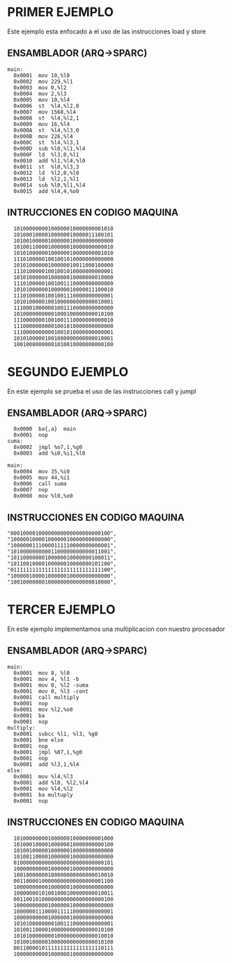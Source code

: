 # PRIMER EJEMPLO

Este ejemplo esta enfocado a el uso de las
instrucciones load y store

##  ENSAMBLADOR (ARQ->SPARC)

```
main:
  0x0001  mov 10,%l0
  0x0002  mov 229,%l1
  0x0003  mov 0,%l2
  0x0004  mov 2,%l3
  0x0005  mov 10,%l4
  0x0006  st  %l4,%l2,0
  0x0007  mov 1568,%l4
  0x0008  st  %l4,%l2,1
  0x0009  mov 16,%l4
  0x000A  st  %l4,%l3,0
  0x000B  mov 226,%l4
  0x000C  st  %l4,%l3,1
  0x000D  sub %l0,%l1,%l4
  0x000F  ld  %l3,0,%l1
  0x0010  add %l1,%l4,%l0
  0x0011  st  %l0,%l3,3
  0x0012  ld  %l2,0,%l0
  0x0013  ld  %l2,1,%l1
  0x0014  sub %l0,%l1,%l4
  0x0015  add %l4,4,%o0
```

## INTRUCCIONES EN CODIGO MAQUINA

```
  10100000000100000010000000001010
  10100010000100000010000011100101
  10100100000100000010000000000000
  10100110000100000010000000000010
  10101000000100000010000000001010
  11101000001001001010000000000000
  10101000000100000010011000100000
  11101000001001001010000000000001
  10101000000100000010000000010000
  11101000001001001110000000000000
  10101000000100000010000011100010
  11101000001001001110000000000001
  10101000001001000000000000010001
  11100010000001001110000000000000
  10100000000001000100000000010100
  11100000001001001110000000000010
  11100000000001001010000000000000
  11100000000001001010000000000001
  10101000001001000000000000010001
  10010000000001010010000000000100
```

# SEGUNDO EJEMPLO

En este ejemplo se prueba el uso de las instrucciones
call y jumpl

## ENSAMBLADOR (ARQ->SPARC)

```
  0x0000  ba{,a}  main
  0x0001  nop     
suma:
  0x0002  jmpl %o7,1,%g0
  0x0003  add %i0,%i1,%l0  

main:
  0x0004  mov 35,%i0
  0x0005  mov 44,%i1
  0x0006  call suma
  0x0007  nop
  0x0008  mov %l0,%o0
```

## INSTRUCCIONES EN CODIGO MAQUINA

```
"00010000100000000000000000000100",
"10000010000100000010000000000000",
"10000001110000111110000000000001",
"10100000000001100000000000011001",
"10110000000100000010000000100011",
"10110010000100000010000000101100",
"01111111111111111111111111111100",
"10000010000100000010000000000000",
"10010000000100000000000000010000",
```

# TERCER EJEMPLO

En este ejemplo implementamos una multiplicacion
con nuestro procesador

## ENSAMBLADOR (ARQ->SPARC)

```
main:
  0x0001  mov 8, %l0
  0x0001  mov 4, %l1 -b
  0x0001  mov 0, %l2 -suma
  0x0001  mov 0, %l3 -cont
  0x0001  call multiply
  0x0001  nop
  0x0001  mov %l2,%o0
  0x0001  ba
  0x0001  nop
multiply:
  0x0001  subcc %l1, %l3, %g0
  0x0001  bne else
  0x0001  nop
  0x0001  jmpl %07,1,%g0
  0x0001  nop
  0x0001  add %l3,1,%l4
else:
  0x0001  mov %l4,%l3
  0x0001  add %l0, %l2,%l4
  0x0001  mov %l4,%l2
  0x0001  ba multuply
  0x0001  nop
```

## INSTRUCCIONES EN CODIGO MAQUINA

```
  10100000000100000010000000001000
  10100010000100000010000000000100
  10100100000100000010000000000000
  10100110000100000010000000000000
  01000000000000000000000000000101
  10000000000100000010000000000000
  10010000000100000000000000010010
  00110000100000000000000000001100
  10000000000100000010000000000000
  10000000101001000100000000010011
  00110010100000000000000000000100
  10000000000100000010000000000000
  10000001110000111110000000000001
  10000000000100000010000000000000
  10101000000001001110000000000001
  10100110000100000000000000010100
  10101000000001000000000000010010
  10100100000100000000000000010100
  00110000101111111111111111110111
  10000000000100000010000000000000
```
